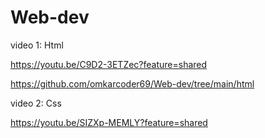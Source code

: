 # Web-dev

video 1: Html

https://youtu.be/C9D2-3ETZec?feature=shared

https://github.com/omkarcoder69/Web-dev/tree/main/html

video 2: Css

https://youtu.be/SIZXp-MEMLY?feature=shared

